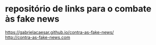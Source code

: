 # repositório de links para o combate às fake news
https://gabrielacaesar.github.io/contra-as-fake-news/ </br>
http://contra-as-fake-news.com
